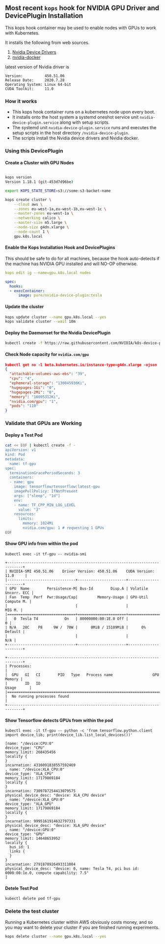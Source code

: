 ## Most recent `kops` hook for NVIDIA GPU Driver and DevicePlugin Installation

This kops hook container may be used to enable nodes with GPUs to work with Kubernetes.

It installs the following from web sources.

1. [Nvidia Device Drivers](http://www.nvidia.com/Download/index.aspx)
2. [nvidia-docker](https://github.com/NVIDIA/nvidia-docker)

latest version of Nvidia driver is

```
Version:          450.51.06
Release Date:     2020.7.28
Operating System: Linux 64-bit
CUDA Toolkit:     11.0
```

### How it works

* This kops hook container runs on a kubernetes node upon every boot.
* It installs onto the host system a systemd oneshot service unit `nvidia-device-plugin.service` along with setup scripts.
* The systemd unit `nvidia-device-plugin.service` runs and executes the setup scripts in the host directory `/nvidia-device-plugin`.
* The scripts install the Nvidia device drivers and Nvidia docker.

### Using this DevicePlugin

#### Create a Cluster with GPU Nodes

```bash

kops version
Version 1.18.1 (git-453d7d96be)

export KOPS_STATE_STORE=s3://some-s3-backet-name

kops create cluster \
    --cloud aws \
    --zones eu-west-1a,eu-west-1b,eu-west-1c \
    --master-zones eu-west-1a \
    --networking calico \
    --master-size m5.large \
    --node-size g4dn.xlarge \
    --node-count 1 \
    gpu.k8s.local

```

#### Enable the Kops Installation Hook and DevicePlugins

This should be safe to do for all machines, because the hook auto-detects if the machine has NVIDIA GPU installed and will NO-OP otherwise.

```yaml
kops edit ig --name=gpu.k8s.local nodes

spec:
  hooks:
  - execContainer:
      image: pure/nvidia-device-plugin:tesla
```


#### Update the cluster

```bash
kops update cluster --name gpu.k8s.local --yes
kops validate cluster --wait 10m

```

#### Deploy the Daemonset for the Nvidia DevicePlugin

```bash
kubectl create -f https://raw.githubusercontent.com/NVIDIA/k8s-device-plugin/v0.6.0/nvidia-device-plugin.yml
```

#### Check Node capacity for `nvidia.com/gpu`

```json
kubectl get no -l beta.kubernetes.io/instance-type=g4dn.xlarge -ojson | jq '.items[].status.capacity'
{
  "attachable-volumes-aws-ebs": "39",
  "cpu": "4",
  "ephemeral-storage": "130045936Ki",
  "hugepages-1Gi": "0",
  "hugepages-2Mi": "0",
  "memory": "16095312Ki",
  "nvidia.com/gpu": "1",
  "pods": "110"
}
```

### Validate that GPUs are Working

#### Deploy a Test Pod

```bash
cat << EOF | kubectl create -f -
apiVersion: v1
kind: Pod
metadata:
  name: tf-gpu
spec:
  terminationGracePeriodSeconds: 3
  containers:
  - name: gpu
    image: tensorflow/tensorflow:latest-gpu
    imagePullPolicy: IfNotPresent
    args: ["sleep", "1d"]
    env:
    - name: TF_CPP_MIN_LOG_LEVEL
      value: "3"
    resources:
      limits:
        memory: 1024Mi
        nvidia.com/gpu: 1 # requesting 1 GPUs
EOF
```

#### Show GPU info from within the pod

```
kubectl exec -it tf-gpu -- nvidia-smi

+-----------------------------------------------------------------------------+
| NVIDIA-SMI 450.51.06    Driver Version: 450.51.06    CUDA Version: 11.0     |
|-------------------------------+----------------------+----------------------+
| GPU  Name        Persistence-M| Bus-Id        Disp.A | Volatile Uncorr. ECC |
| Fan  Temp  Perf  Pwr:Usage/Cap|         Memory-Usage | GPU-Util  Compute M. |
|                               |                      |               MIG M. |
|===============================+======================+======================|
|   0  Tesla T4            On   | 00000000:00:1E.0 Off |                    0 |
| N/A   28C    P8     9W /  70W |      0MiB / 15109MiB |      0%      Default |
|                               |                      |                  N/A |
+-------------------------------+----------------------+----------------------+
                                                                               
+-----------------------------------------------------------------------------+
| Processes:                                                                  |
|  GPU   GI   CI        PID   Type   Process name                  GPU Memory |
|        ID   ID                                                   Usage      |
|=============================================================================|
|  No running processes found                                                 |
+-----------------------------------------------------------------------------+

```

####  Show Tensorflow detects GPUs from within the pod

```
kubectl exec -it tf-gpu -- python -c 'from tensorflow.python.client import device_lib; print(device_lib.list_local_devices())'

[name: "/device:CPU:0"
device_type: "CPU"
memory_limit: 268435456
locality {
}
incarnation: 4316091838557592469
, name: "/device:XLA_CPU:0"
device_type: "XLA_CPU"
memory_limit: 17179869184
locality {
}
incarnation: 7309787254413079575
physical_device_desc: "device: XLA_CPU device"
, name: "/device:XLA_GPU:0"
device_type: "XLA_GPU"
memory_limit: 17179869184
locality {
}
incarnation: 9995161914632797331
physical_device_desc: "device: XLA_GPU device"
, name: "/device:GPU:0"
device_type: "GPU"
memory_limit: 14648653952
locality {
  bus_id: 1
  links {
  }
}
incarnation: 2791870926493311004
physical_device_desc: "device: 0, name: Tesla T4, pci bus id: 0000:00:1e.0, compute capability: 7.5"
]

```

#### Detele Test Pod

```bash
kubectl delete pod tf-gpu

```

### Delete the test cluster

Running a Kubernetes cluster within AWS obviously costs money, and so you may want to delete your cluster if you are finished running experiments.

```bash
kops delete cluster --name gpu.k8s.local --yes
```
